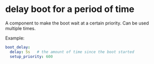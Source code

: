 # delay boot for a period of time

A component to make the boot wait at a certain priority.
Can be used multiple times.

Example:
```yaml
boot_delay:
  delay: 5s   # the amount of time since the boot started
  setup_priority: 600
```

